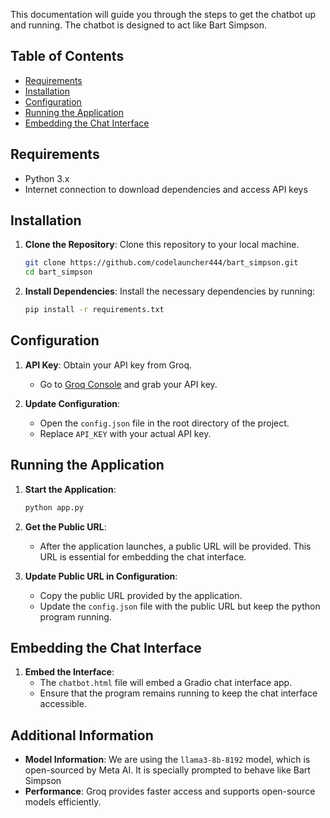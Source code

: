 This documentation will guide you through the steps to get the chatbot up and running. The chatbot is designed to act like Bart Simpson.

## Table of Contents

- [Requirements](#requirements)
- [Installation](#installation)
- [Configuration](#configuration)
- [Running the Application](#running-the-application)
- [Embedding the Chat Interface](#embedding-the-chat-interface)

## Requirements

- Python 3.x
- Internet connection to download dependencies and access API keys

## Installation

1. **Clone the Repository**: Clone this repository to your local machine.
    ```bash
    git clone https://github.com/codelauncher444/bart_simpson.git
    cd bart_simpson
    ```

2. **Install Dependencies**: Install the necessary dependencies by running:
    ```bash
    pip install -r requirements.txt
    ```

## Configuration

1. **API Key**: Obtain your API key from Groq.
    - Go to [Groq Console](https://console.groq.com/keys) and grab your API key.

2. **Update Configuration**:
    - Open the `config.json` file in the root directory of the project.
    - Replace `API_KEY` with your actual API key.

## Running the Application

1. **Start the Application**:
    ```bash
    python app.py
    ```

2. **Get the Public URL**:
    - After the application launches, a public URL will be provided. This URL is essential for embedding the chat interface.

3. **Update Public URL in Configuration**:
    - Copy the public URL provided by the application.
    - Update the `config.json` file with the public URL but keep the python program running.

## Embedding the Chat Interface

1. **Embed the Interface**:
    - The `chatbot.html` file will embed a Gradio chat interface app.
    - Ensure that the program remains running to keep the chat interface accessible.

## Additional Information

- **Model Information**: We are using the `llama3-8b-8192` model, which is open-sourced by Meta AI. It is specially prompted to behave like Bart Simpson
- **Performance**: Groq provides faster access and supports open-source models efficiently.


